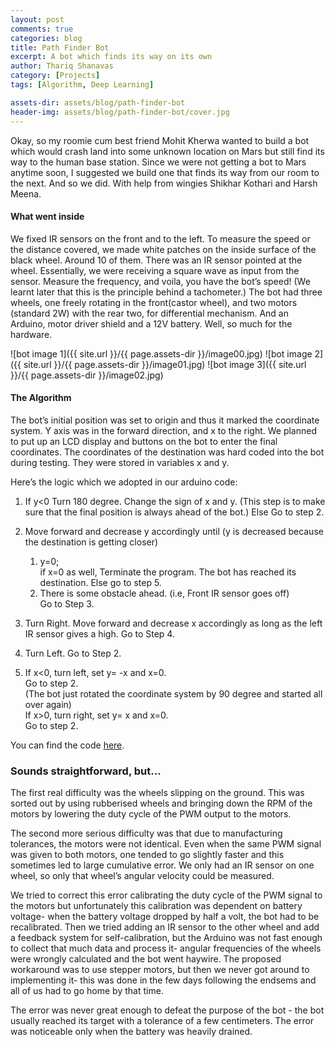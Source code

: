 ```yaml
---
layout: post
comments: true
categories: blog
title: Path Finder Bot
excerpt: A bot which finds its way on its own
author: Thariq Shanavas
category: [Projects]
tags: [Algorithm, Deep Learning]

assets-dir: assets/blog/path-finder-bot
header-img: assets/blog/path-finder-bot/cover.jpg
---
```

Okay, so my roomie cum best friend Mohit Kherwa wanted to build a bot which 
would crash land into some unknown location on Mars but still find its way to
the human base station. Since we were not getting a bot to Mars anytime soon, 
I suggested we build one that finds its way from our room to the next. And so 
we did. With help from wingies Shikhar Kothari and Harsh Meena.

#### What went inside

We fixed IR sensors on the front and to the left. To measure the speed or the 
distance covered, we made white patches on the inside surface of the black wheel. 
Around 10 of them. There was an IR sensor pointed at the wheel. Essentially, we 
were receiving a square wave as input from the sensor. Measure the frequency, and 
voila, you have the bot’s speed! (We learnt later that this is the principle behind 
a tachometer.) The bot had three wheels, one freely rotating in the front(castor 
wheel), and two motors (standard 2W) with the rear two, for differential mechanism. 
And an Arduino, motor driver shield and a 12V battery. Well, so much for the hardware.

![bot image 1]({{ site.url }}/{{ page.assets-dir }}/image00.jpg)
![bot image 2]({{ site.url }}/{{ page.assets-dir }}/image01.jpg)
![bot image 3]({{ site.url }}/{{ page.assets-dir }}/image02.jpg)

#### The Algorithm

The bot’s initial position was set to origin and thus it marked the coordinate system. 
Y axis was in the forward direction, and x to the right. We planned to put up an LCD 
display and buttons on the bot to enter the final coordinates. The coordinates of the 
destination was hard coded into the bot during testing. They were stored in variables 
x and y.

Here’s the logic which we adopted in our arduino code: 

1.  If y<0
	Turn 180 degree. Change the sign of x and y. (This step is to make sure that the 
	final position is always ahead of the bot.)
	Else
	Go to step 2.

2.	Move forward and decrease y accordingly until (y is decreased because the destination 
	is getting closer)
	1.  y=0;
		<br>if x=0 as well,
		Terminate the program. The bot has reached its destination.
		Else go to step 5.
	2.  There is some obstacle ahead. (i.e, Front IR sensor goes off)
		<br>Go to Step 3.

3.	Turn Right. Move forward and decrease x accordingly as long as the left IR sensor gives 
	a high. Go to Step 4.

4.	Turn Left. Go to Step 2.

5.	If x<0, turn left, set y= -x and x=0. 
    <br>Go to step 2. 
    <br>(The bot just rotated the coordinate system by 90 degree and started all over again)
    <br>If x>0, turn right, set y= x and x=0. 
    <br>Go to step 2.

You can find the code [here](https://github.com/thariq-shanavas/Path-Finder-Bot).

### Sounds straightforward, but...

The first real difficulty was the wheels slipping on the ground. This was sorted out by using rubberised wheels and bringing down the RPM of the motors by lowering the duty cycle of the PWM output to the motors.

The second more serious difficulty was that due to manufacturing tolerances, the motors were not identical. Even when the same PWM signal was given to both motors, one tended to go slightly faster and this sometimes led to large cumulative error. We only had an IR sensor on one wheel, so only that wheel’s angular velocity could be measured.

We tried to correct this error calibrating the duty cycle of the PWM signal to the motors but unfortunately this calibration was dependent on battery voltage- when the battery voltage dropped by half a volt, the bot had to be recalibrated. Then we tried adding an IR sensor to the other wheel and add a feedback system for self-calibration, but the Arduino was not fast enough to collect that much data and process it- angular frequencies of the wheels were wrongly calculated and the bot went haywire. The proposed workaround was to use stepper motors, but then we never got around to implementing it- this was done in the few days following the endsems and all of us had to go home by that time.

The error was never great enough to defeat the purpose of the bot - the bot usually reached its target with a tolerance of a few centimeters. The error was noticeable only when the battery was heavily drained.
